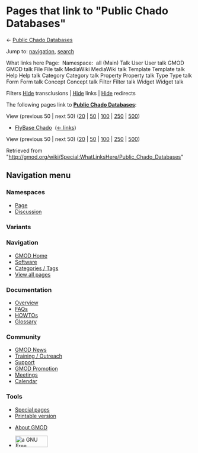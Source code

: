 <div id="mw-page-base" class="noprint">

</div>

<div id="mw-head-base" class="noprint">

</div>

<div id="content" class="mw-body" role="main">

<span id="top"></span>

<div id="mw-js-message" style="display:none;">

</div>



# <span dir="auto">Pages that link to "Public Chado Databases"</span>

<div id="bodyContent">

<div id="contentSub">

← [Public Chado
Databases](/wiki/Public_Chado_Databases "Public Chado Databases")

</div>

<div id="jump-to-nav" class="mw-jump">

Jump to: [navigation](#mw-navigation), [search](#p-search)

</div>

<div id="mw-content-text">

What links here Page:  Namespace:  all (Main) Talk User User talk GMOD
GMOD talk File File talk MediaWiki MediaWiki talk Template Template talk
Help Help talk Category Category talk Property Property talk Type Type
talk Form Form talk Concept Concept talk Filter Filter talk Widget
Widget talk

Filters
[Hide](/mediawiki/index.php?title=Special:WhatLinksHere/Public_Chado_Databases&hidetrans=1 "Special:WhatLinksHere/Public Chado Databases")
transclusions \|
[Hide](/mediawiki/index.php?title=Special:WhatLinksHere/Public_Chado_Databases&hidelinks=1 "Special:WhatLinksHere/Public Chado Databases")
links \|
[Hide](/mediawiki/index.php?title=Special:WhatLinksHere/Public_Chado_Databases&hideredirs=1 "Special:WhatLinksHere/Public Chado Databases")
redirects

The following pages link to **[Public Chado
Databases](/wiki/Public_Chado_Databases "Public Chado Databases")**:

View (previous 50 \| next 50)
([20](/mediawiki/index.php?title=Special:WhatLinksHere/Public_Chado_Databases&limit=20 "Special:WhatLinksHere/Public Chado Databases")
\|
[50](/mediawiki/index.php?title=Special:WhatLinksHere/Public_Chado_Databases&limit=50 "Special:WhatLinksHere/Public Chado Databases")
\|
[100](/mediawiki/index.php?title=Special:WhatLinksHere/Public_Chado_Databases&limit=100 "Special:WhatLinksHere/Public Chado Databases")
\|
[250](/mediawiki/index.php?title=Special:WhatLinksHere/Public_Chado_Databases&limit=250 "Special:WhatLinksHere/Public Chado Databases")
\|
[500](/mediawiki/index.php?title=Special:WhatLinksHere/Public_Chado_Databases&limit=500 "Special:WhatLinksHere/Public Chado Databases"))

- [FlyBase Chado](/wiki/FlyBase_Chado "FlyBase Chado") ‎
  <span class="mw-whatlinkshere-tools">([←
  links](/mediawiki/index.php?title=Special:WhatLinksHere&target=FlyBase+Chado "Special:WhatLinksHere"))</span>

View (previous 50 \| next 50)
([20](/mediawiki/index.php?title=Special:WhatLinksHere/Public_Chado_Databases&limit=20 "Special:WhatLinksHere/Public Chado Databases")
\|
[50](/mediawiki/index.php?title=Special:WhatLinksHere/Public_Chado_Databases&limit=50 "Special:WhatLinksHere/Public Chado Databases")
\|
[100](/mediawiki/index.php?title=Special:WhatLinksHere/Public_Chado_Databases&limit=100 "Special:WhatLinksHere/Public Chado Databases")
\|
[250](/mediawiki/index.php?title=Special:WhatLinksHere/Public_Chado_Databases&limit=250 "Special:WhatLinksHere/Public Chado Databases")
\|
[500](/mediawiki/index.php?title=Special:WhatLinksHere/Public_Chado_Databases&limit=500 "Special:WhatLinksHere/Public Chado Databases"))

</div>

<div class="printfooter">

Retrieved from
"<http://gmod.org/wiki/Special:WhatLinksHere/Public_Chado_Databases>"

</div>

<div id="catlinks" class="catlinks catlinks-allhidden">

</div>

<div class="visualClear">

</div>

</div>

</div>

<div id="mw-navigation">

## Navigation menu

<div id="mw-head">



<div id="left-navigation">

<div id="p-namespaces" class="vectorTabs" role="navigation"
aria-labelledby="p-namespaces-label">

### Namespaces

- <span id="ca-nstab-main"><a href="/wiki/Public_Chado_Databases" accesskey="c"
  title="View the content page [c]">Page</a></span>
- <span id="ca-talk"><a
  href="/mediawiki/index.php?title=Talk:Public_Chado_Databases&amp;action=edit&amp;redlink=1"
  accesskey="t"
  title="Discussion about the content page [t]">Discussion</a></span>

</div>

<div id="p-variants" class="vectorMenu emptyPortlet" role="navigation"
aria-labelledby="p-variants-label">

### 

### Variants[](#)

<div class="menu">

</div>

</div>

</div>

<div id="right-navigation">





</div>



</div>

</div>

</div>

<div id="mw-panel">

<div id="p-logo" role="banner">

<a href="/wiki/Main_Page"
style="background-image: url(http://gmod.org/images/GMOD-cogs.png);"
title="Visit the main page"></a>

</div>

<div id="p-Navigation" class="portal" role="navigation"
aria-labelledby="p-Navigation-label">

### Navigation

<div class="body">

- <span id="n-GMOD-Home">[GMOD Home](/wiki/Main_Page)</span>
- <span id="n-Software">[Software](/wiki/GMOD_Components)</span>
- <span id="n-Categories-.2F-Tags">[Categories /
  Tags](/wiki/Categories)</span>
- <span id="n-View-all-pages">[View all
  pages](/wiki/Special:AllPages)</span>

</div>

</div>

<div id="p-Documentation" class="portal" role="navigation"
aria-labelledby="p-Documentation-label">

### Documentation

<div class="body">

- <span id="n-Overview">[Overview](/wiki/Overview)</span>
- <span id="n-FAQs">[FAQs](/wiki/Category:FAQ)</span>
- <span id="n-HOWTOs">[HOWTOs](/wiki/Category:HOWTO)</span>
- <span id="n-Glossary">[Glossary](/wiki/Glossary)</span>

</div>

</div>

<div id="p-Community" class="portal" role="navigation"
aria-labelledby="p-Community-label">

### Community

<div class="body">

- <span id="n-GMOD-News">[GMOD News](/wiki/GMOD_News)</span>
- <span id="n-Training-.2F-Outreach">[Training /
  Outreach](/wiki/Training_and_Outreach)</span>
- <span id="n-Support">[Support](/wiki/Support)</span>
- <span id="n-GMOD-Promotion">[GMOD
  Promotion](/wiki/GMOD_Promotion)</span>
- <span id="n-Meetings">[Meetings](/wiki/Meetings)</span>
- <span id="n-Calendar">[Calendar](/wiki/Calendar)</span>

</div>

</div>

<div id="p-tb" class="portal" role="navigation"
aria-labelledby="p-tb-label">

### Tools

<div class="body">

- <span id="t-specialpages"><a href="/wiki/Special:SpecialPages" accesskey="q"
  title="A list of all special pages [q]">Special pages</a></span>
- <span id="t-print"><a
  href="/mediawiki/index.php?title=Special:WhatLinksHere/Public_Chado_Databases&amp;printable=yes"
  rel="alternate" accesskey="p"
  title="Printable version of this page [p]">Printable version</a></span>

</div>

</div>

</div>

</div>

<div id="footer" role="contentinfo">

- <span id="footer-places-about">[About
  GMOD](/wiki/GMOD:About "GMOD:About")</span>

<!-- -->

- <span id="footer-copyrightico">[<img src="http://www.gnu.org/graphics/gfdl-logo-small.png" width="88"
  height="31" alt="a GNU Free Documentation License" />](http://www.gnu.org/licenses/fdl-1.3.html)</span>


<div style="clear:both">

</div>

</div>
